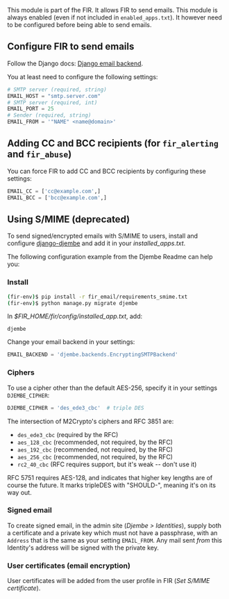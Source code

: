 This module is part of fhe FIR. It allows FIR to send emails.
This module is always enabled (even if not included in `enabled_apps.txt`). It however need to be configured before being able to send emails.

## Configure FIR to send emails

Follow the Django docs: [Django email backend](https://docs.djangoproject.com/en/5.0/topics/email/).

You at least need to configure the following settings:

```python
# SMTP server (required, string)
EMAIL_HOST = "smtp.server.com"
# SMTP server (required, int)
EMAIL_PORT = 25
# Sender (required, string)
EMAIL_FROM = '"NAME" <name@domain>'
```

## Adding CC and BCC recipients (for `fir_alerting` and `fir_abuse`)

You can force FIR to add CC and BCC recipients by configuring these settings:

```python
EMAIL_CC = ['cc@example.com',]
EMAIL_BCC = ['bcc@example.com',]
```

## Using S/MIME (deprecated)

To send signed/encrypted emails with S/MIME to users, install and configure [django-djembe](https://github.com/cabincode/django-djembe) and add it in your *installed_apps.txt*.

The following configuration example from the Djembe Readme can help you:

### Install

```bash
(fir-env)$ pip install -r fir_email/requirements_smime.txt
(fir-env)$ python manage.py migrate djembe
```

In *$FIR_HOME/fir/config/installed_app.txt*, add:

```
djembe
```

Change your email backend in your settings:

```python
EMAIL_BACKEND = 'djembe.backends.EncryptingSMTPBackend'
```

### Ciphers

To use a cipher other than the default AES-256, specify it in your settings `DJEMBE_CIPHER`:


```python
DJEMBE_CIPHER = 'des_ede3_cbc'  # triple DES
```
The intersection of M2Crypto's ciphers and RFC 3851 are:

* `des_ede3_cbc` (required by the RFC)
* `aes_128_cbc` (recommended, not required, by the RFC)
* `aes_192_cbc` (recommended, not required, by the RFC)
* `aes_256_cbc` (recommended, not required, by the RFC)
* `rc2_40_cbc` (RFC requires support, but it's weak -- don't use it)

RFC 5751 requires AES-128, and indicates that higher key lengths are of
course the future. It marks tripleDES with "SHOULD-", meaning it's on its
way out.

### Signed email

To create signed email, in the admin site (*Djembe > Identities*), supply both a certificate and a private key which must not have a passphrase, with an `Address` that is the same as your setting `EMAIL_FROM`. Any mail sent *from* this Identity's address will be signed with the private key.

### User certificates (email encryption)

User certificates will be added from the user profile in FIR (*Set S/MIME certificate*).
